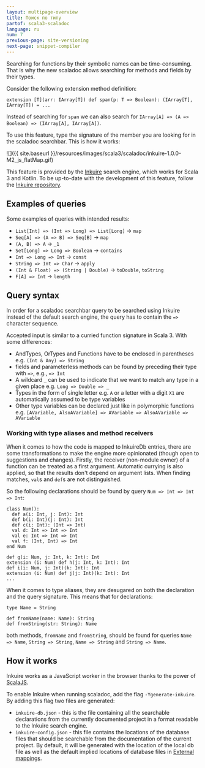 ```yaml
---
layout: multipage-overview
title: Поиск по типу
partof: scala3-scaladoc
language: ru
num: 7
previous-page: site-versioning
next-page: snippet-compiler
---
```


Searching for functions by their symbolic names can be time-consuming.
That is why the new scaladoc allows searching for methods and fields by their types.


Consider the following extension method definition:
```
extension [T](arr: IArray[T]) def span(p: T => Boolean): (IArray[T], IArray[T]) = ...
```
Instead of searching for `span` we can also search for `IArray[A] => (A => Boolean) => (IArray[A], IArray[A])`.

To use this feature, type the signature of the member you are looking for in the scaladoc searchbar. This is how it works:

![]({{ site.baseurl }}/resources/images/scala3/scaladoc/inkuire-1.0.0-M2_js_flatMap.gif)

This feature is provided by the [Inkuire](https://github.com/VirtusLab/Inkuire) search engine, which works for Scala 3 and Kotlin. To be up-to-date with the development of this feature, follow the [Inkuire repository](https://github.com/VirtusLab/Inkuire).

## Examples of queries

Some examples of queries with intended results:
- `List[Int] => (Int => Long) => List[Long]` -> `map`
- `Seq[A] => (A => B) => Seq[B]` -> `map`
- `(A, B) => A` -> `_1`
- `Set[Long] => Long => Boolean` -> `contains`
- `Int => Long => Int` -> `const`
- `String => Int => Char` -> `apply`
- `(Int & Float) => (String | Double)` -> `toDouble`, `toString`
- `F[A] => Int` -> `length`

## Query syntax

In order for a scaladoc searchbar query to be searched using Inkuire instead of the default search engine, the query has to contain the `=>` character sequence. 

Accepted input is similar to a curried function signature in Scala 3. With some differences:
- AndTypes, OrTypes and Functions have to be enclosed in parentheses e.g. `(Int & Any) => String`
- fields and parameterless methods can be found by preceding their type with `=>`, e.g., `=> Int`
- A wildcard `_` can be used to indicate that we want to match any type in a given place e.g. `Long => Double => _`
- Types in the form of single letter e.g. `A` or a letter with a digit `X1` are automatically assumed to be type variables
- Other type variables can be declared just like in polymorphic functions e.g. `[AVariable, AlsoAVariable] => AVariable => AlsoAVariable => AVariable` 

### Working with type aliases and method receivers

When it comes to how the code is mapped to InkuireDb entries, there are some transformations to make the engine more opinionated (though open to suggestions and changes). Firstly, the receiver (non-module owner) of a function can be treated as a first argument. Automatic currying is also applied, so that the results don't depend on argument lists. When finding matches, `val`s and `def`s are not distinguished.

So the following declarations should be found by query `Num => Int => Int => Int`:
```
class Num():
  def a(i: Int, j: Int): Int
  def b(i: Int)(j: Int): Int
  def c(i: Int): (Int => Int)
  val d: Int => Int => Int
  val e: Int => Int => Int
  val f: (Int, Int) => Int
end Num

def g(i: Num, j: Int, k: Int): Int
extension (i: Num) def h(j: Int, k: Int): Int
def i(i: Num, j: Int)(k: Int): Int
extension (i: Num) def j(j: Int)(k: Int): Int
...
```

When it comes to type aliases, they are desugared on both the declaration and the query signature. This means that for declarations:
```
type Name = String

def fromName(name: Name): String
def fromString(str: String): Name
```
both methods, `fromName` and `fromString`, should be found for queries `Name => Name`, `String => String`, `Name => String` and `String => Name`.

## How it works

Inkuire works as a JavaScript worker in the browser thanks to the power of [ScalaJS](https://www.scala-js.org/).

To enable Inkuire when running scaladoc, add the flag `-Ygenerate-inkuire`. By adding this flag two files are generated:
- `inkuire-db.json` - this is the file containing all the searchable declarations from the currently documented project in a format readable to the Inkuire search engine.
- `inkuire-config.json` - this file contains the locations of the database files that should be searchable from the documentation of the current project. By default, it will be generated with the location of the local db file as well as the default implied locations of database files in [External mappings](/scala3/guides/scaladoc/settings.html#-external-mappings).
